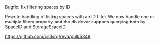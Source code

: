 Bugfix: fix filtering spaces by ID

Rewrite handling of listing spaces with an ID filter. We now handle one or
multiple filters properly, and the db driver supports querying both by
SpaceID and StorageSpaceID

https://github.com/cs3org/reva/pull/5349
